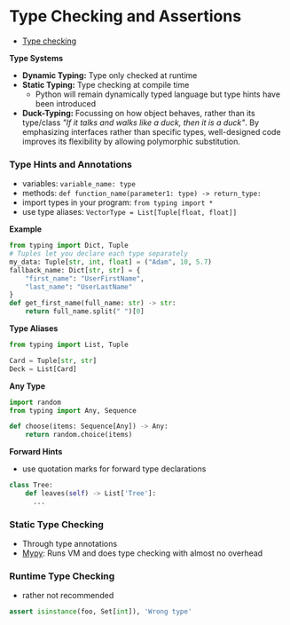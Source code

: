# Type Checking and Assertions

- [Type checking](https://realpython.com/python-type-checking/)

**Type Systems**

- **Dynamic Typing:** Type only checked at runtime
- **Static Typing:** Type checking at compile time
  - Python will remain dynamically typed language but type hints have been introduced
- **Duck-Typing:** Focussing on how object behaves, rather than its type/class *"If it talks and walks like a duck, then it is a duck"*.  By emphasizing interfaces rather than specific types, well-designed code improves its flexibility by allowing polymorphic substitution.

### Type Hints and Annotations

- variables: `variable_name: type`
- methods: ``def function_name(parameter1: type) -> return_type:``
- import types in your program: `from typing import *`
- use type aliases: `VectorType = List[Tuple[float, float]] `

**Example**

```python
from typing import Dict, Tuple
# Tuples let you declare each type separately
my_data: Tuple[str, int, float] = ("Adam", 10, 5.7)
fallback_name: Dict[str, str] = {
    "first_name": "UserFirstName",
    "last_name": "UserLastName"
}
def get_first_name(full_name: str) -> str:
	return full_name.split(" ")[0]
```

**Type Aliases**

```python
from typing import List, Tuple

Card = Tuple[str, str]
Deck = List[Card]
```

**Any Type**

```python
import random
from typing import Any, Sequence

def choose(items: Sequence[Any]) -> Any:
    return random.choice(items)
```

**Forward Hints**

- use quotation marks for forward type declarations 

```python
class Tree:
    def leaves(self) -> List['Tree']:
      ...
```



### Static Type Checking

- Through type annotations
- [Mypy](http://www.mypy-lang.org/): Runs VM and does type checking with almost no overhead



### Runtime Type Checking

- rather not recommended

```python
assert isinstance(foo, Set[int]), 'Wrong type'
```

